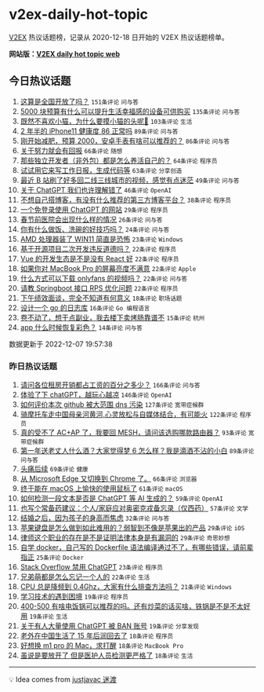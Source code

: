 # v2ex-daily-hot-topic

[V2EX](https://www.v2ex.com/) 热议话题榜，记录从 2020-12-18 日开始的 V2EX 热议话题榜单。

**网站版：[V2EX daily hot topic web](https://boojack.github.io/v2ex-daily-hot-topic-web/)**

## 今日热议话题

<!-- TODAY BEGIN -->

1. [这算是全国开放了吗？](https://www.v2ex.com/t/900776) `151条评论` `问与答`
1. [5000 块预算有什么可以提升生活幸福感的设备可供购买](https://www.v2ex.com/t/900774) `135条评论` `问与答`
1. [既然不喜欢小猫，为什么要摸小猫的头呢🥺](https://www.v2ex.com/t/900666) `103条评论` `生活`
1. [2 年半的 iPhone11 健康度 86 正常吗](https://www.v2ex.com/t/900667) `89条评论` `问与答`
1. [刚开始减肥，预算 2000，安卓手表有啥可以推荐的？](https://www.v2ex.com/t/900675) `86条评论` `问与答`
1. [关于努力就会有回报](https://www.v2ex.com/t/900689) `66条评论` `随想`
1. [那些独立开发者（非外包）都是怎么养活自己的？](https://www.v2ex.com/t/900741) `64条评论` `程序员`
1. [试试用它来写工作日报，生成代码等](https://www.v2ex.com/t/900669) `63条评论` `分享创造`
1. [最近 B 站刷了好多回二线三线城市的视频，感觉有点迷茫](https://www.v2ex.com/t/900672) `49条评论` `问与答`
1. [关于 ChatGPT 我们也许理解错了](https://www.v2ex.com/t/900733) `46条评论` `OpenAI`
1. [不想自己搭博客，有没有什么推荐的第三方博客平台？](https://www.v2ex.com/t/900837) `38条评论` `程序员`
1. [一个免登录使用 ChatGPT 的网站](https://www.v2ex.com/t/900766) `29条评论` `程序员`
1. [春节前医院会出现什么样的情况](https://www.v2ex.com/t/900844) `26条评论` `问与答`
1. [你有什么做饭、洗碗的好技巧吗？](https://www.v2ex.com/t/900664) `24条评论` `问与答`
1. [AMD 处理器装了 WIN11 简直是恐怖](https://www.v2ex.com/t/900789) `23条评论` `Windows`
1. [基于开源项目二次开发违反道德吗？](https://www.v2ex.com/t/900894) `22条评论` `程序员`
1. [Vue 的开发生态是不是没有 React 好](https://www.v2ex.com/t/900870) `22条评论` `程序员`
1. [如果你对 MacBook Pro 的屏幕亮度不满意](https://www.v2ex.com/t/900721) `22条评论` `Apple`
1. [什么方式可以下载 onlyfans 的视频吗？](https://www.v2ex.com/t/900694) `22条评论` `问与答`
1. [请教 Springboot 接口 RPS 优化问题](https://www.v2ex.com/t/900684) `22条评论` `程序员`
1. [下午绩效面谈，完全不知道有何意义](https://www.v2ex.com/t/900748) `18条评论` `职场话题`
1. [设计一个 go 的日志库](https://www.v2ex.com/t/900805) `16条评论` `Go 编程语言`
1. [卷不动了，想干点副业，我去楼下卖烤肠靠谱不](https://www.v2ex.com/t/900711) `15条评论` `杭州`
1. [app 什么时候恢复彩色？](https://www.v2ex.com/t/900758) `14条评论` `问与答`

数据更新于 2022-12-07 19:57:38

<!-- TODAY END -->

### 昨日热议话题

<!-- YESTERDAY BEGIN -->

1. [请问各位租房开销都占工资的百分之多少？](https://www.v2ex.com/t/900458) `166条评论` `问与答`
1. [体验了下 chatGPT，越玩心越凉](https://www.v2ex.com/t/900396) `146条评论` `OpenAI`
1. [如何评价本次 github 被大范围 dns 污染](https://www.v2ex.com/t/900605) `127条评论` `宽带症候群`
1. [骑摩托车走中国母亲河黄河,心灵放松与自媒体结合，有可能火](https://www.v2ex.com/t/900388) `122条评论` `程序员`
1. [真的受不了 AC+AP 了，我要回 MESH，请问该选购哪款路由器？](https://www.v2ex.com/t/900467) `93条评论` `宽带症候群`
1. [第一年送老丈人什么酒？大家觉得梦 6 怎么样？我是滴酒不沾的小白](https://www.v2ex.com/t/900506) `89条评论` `问与答`
1. [头痛后续](https://www.v2ex.com/t/900399) `69条评论` `健康`
1. [从 Microsoft Edge 又切换到 Chrome 了。](https://www.v2ex.com/t/900563) `66条评论` `浏览器`
1. [终于能在 macOS 上愉快的使用鼠标了](https://www.v2ex.com/t/900408) `61条评论` `macOS`
1. [如何检测一段文本是否是 ChatGPT 等 AI 生成的？](https://www.v2ex.com/t/900403) `59条评论` `OpenAI`
1. [也写个常备药建议：个人/家庭应对奥密克戎备忘录（仅西药）](https://www.v2ex.com/t/900404) `57条评论` `文学`
1. [结婚之后，因为孩子的身高而焦虑](https://www.v2ex.com/t/900538) `32条评论` `问与答`
1. [苹果键盘是怎么做到如此难用的？弱智到不像是苹果出的产品](https://www.v2ex.com/t/900628) `29条评论` `iOS`
1. [律师这个职业的存在是不是证明法律本身是有漏洞的](https://www.v2ex.com/t/900521) `29条评论` `奇思妙想`
1. [自学 docker，自己写的 Dockerfile 语法编译通过不了，有哪些错误，请前辈指正](https://www.v2ex.com/t/900487) `25条评论` `Docker`
1. [Stack Overflow 禁用 ChatGPT](https://www.v2ex.com/t/900393) `23条评论` `程序员`
1. [兄弟萌都是怎么忘记一个人的](https://www.v2ex.com/t/900578) `22条评论` `生活`
1. [CPU 总是降频到 0.4Ghz，大家有什么排查方法吗？](https://www.v2ex.com/t/900395) `21条评论` `Windows`
1. [学习技术的遇到困境](https://www.v2ex.com/t/900559) `19条评论` `程序员`
1. [400-500 有啥电饭锅可以推荐的吗。还有炒菜的话买啥，铁锅是不是不太好用](https://www.v2ex.com/t/900429) `19条评论` `生活`
1. [关于有人大量使用 ChatGPT 被 BAN 账号](https://www.v2ex.com/t/900398) `19条评论` `分享发现`
1. [老外在中国生活了 15 年后润回去了](https://www.v2ex.com/t/900646) `18条评论` `程序员`
1. [好想换 m1 pro 的 Mac，求打醒](https://www.v2ex.com/t/900629) `18条评论` `MacBook Pro`
1. [虽说是要放开了 但是医护人员检测更严格了](https://www.v2ex.com/t/900428) `18条评论` `生活`

<!-- YESTERDAY END -->

---

💡 Idea comes from [justjavac 迷渡](https://github.com/justjavac/)
